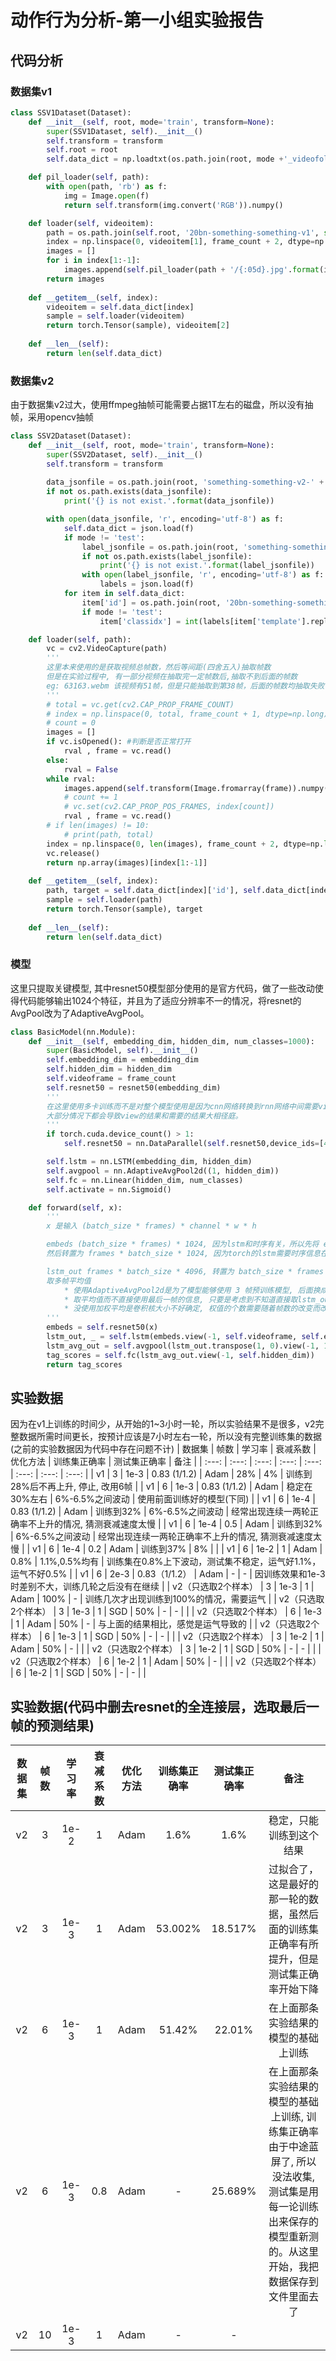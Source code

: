 # 动作行为分析-第一小组实验报告
## 代码分析
### 数据集v1
```python
class SSV1Dataset(Dataset):
    def __init__(self, root, mode='train', transform=None):
        super(SSV1Dataset, self).__init__()
        self.transform = transform
        self.root = root
        self.data_dict = np.loadtxt(os.path.join(root, mode +'_videofolder.txt'), dtype=np.long)

    def pil_loader(self, path):
        with open(path, 'rb') as f:
            img = Image.open(f)
            return self.transform(img.convert('RGB')).numpy()

    def loader(self, videoitem):
        path = os.path.join(self.root, '20bn-something-something-v1', str(videoitem[0]))
        index = np.linspace(0, videoitem[1], frame_count + 2, dtype=np.long)
        images = []
        for i in index[1:-1]:
            images.append(self.pil_loader(path + '/{:05d}.jpg'.format(i + 1)))
        return images
    
    def __getitem__(self, index):
        videoitem = self.data_dict[index]
        sample = self.loader(videoitem)
        return torch.Tensor(sample), videoitem[2]
    
    def __len__(self):
        return len(self.data_dict)
```
### 数据集v2
由于数据集v2过大，使用ffmpeg抽帧可能需要占据1T左右的磁盘，所以没有抽帧，采用opencv抽帧
```python
class SSV2Dataset(Dataset):
    def __init__(self, root, mode='train', transform=None):
        super(SSV2Dataset, self).__init__()
        self.transform = transform
        
        data_jsonfile = os.path.join(root, 'something-something-v2-' + mode +'.json')
        if not os.path.exists(data_jsonfile):
            print('{} is not exist.'.format(data_jsonfile))

        with open(data_jsonfile, 'r', encoding='utf-8') as f:
            self.data_dict = json.load(f)
            if mode != 'test':
                label_jsonfile = os.path.join(root, 'something-something-v2-labels.json')
                if not os.path.exists(label_jsonfile):
                    print('{} is not exist.'.format(label_jsonfile))
                with open(label_jsonfile, 'r', encoding='utf-8') as f:
                    labels = json.load(f)
            for item in self.data_dict:
                item['id'] = os.path.join(root, '20bn-something-something-v2', item['id'] + '.webm')
                if mode != 'test':
                    item['classidx'] = int(labels[item['template'].replace('[', '').replace(']', '')])

    def loader(self, path):
        vc = cv2.VideoCapture(path)
        '''
        这里本来使用的是获取视频总帧数，然后等间距(四舍五入)抽取帧数
        但是在实验过程中, 有一部分视频在抽取完一定帧数后,抽取不到后面的帧数
        eg: 63163.webm 该视频有51帧，但是只能抽取到第38帧，后面的帧数均抽取失败
        '''
        # total = vc.get(cv2.CAP_PROP_FRAME_COUNT)
        # index = np.linspace(0, total, frame_count + 1, dtype=np.long)
        # count = 0
        images = []
        if vc.isOpened(): #判断是否正常打开
            rval , frame = vc.read()
        else:
            rval = False
        while rval:
            images.append(self.transform(Image.fromarray(frame)).numpy())
            # count += 1
            # vc.set(cv2.CAP_PROP_POS_FRAMES, index[count])
            rval , frame = vc.read()
        # if len(images) != 10:
            # print(path, total)
        index = np.linspace(0, len(images), frame_count + 2, dtype=np.long)
        vc.release()
        return np.array(images)[index[1:-1]]
    
    def __getitem__(self, index):
        path, target = self.data_dict[index]['id'], self.data_dict[index]['classidx']
        sample = self.loader(path)
        return torch.Tensor(sample), target
    
    def __len__(self):
        return len(self.data_dict)
```
### 模型
这里只提取关键模型, 其中resnet50模型部分使用的是官方代码，做了一些改动使得代码能够输出1024个特征，并且为了适应分辨率不一的情况，将resnet的AvgPool改为了AdaptiveAvgPool。

```python
class BasicModel(nn.Module):
    def __init__(self, embedding_dim, hidden_dim, num_classes=1000):
        super(BasicModel, self).__init__()
        self.embedding_dim = embedding_dim
        self.hidden_dim = hidden_dim
        self.videoframe = frame_count
        self.resnet50 = resnet50(embedding_dim)
        '''
        在这里使用多卡训练而不是对整个模型使用是因为cnn网络转换到rnn网络中间需要view和transpose操作,
        大部分情况下都会导致view的结果和需要的结果大相径庭。
        '''
        if torch.cuda.device_count() > 1:
            self.resnet50 = nn.DataParallel(self.resnet50,device_ids=[4,5,6,7])

        self.lstm = nn.LSTM(embedding_dim, hidden_dim)
        self.avgpool = nn.AdaptiveAvgPool2d((1, hidden_dim))
        self.fc = nn.Linear(hidden_dim, num_classes)
        self.activate = nn.Sigmoid()

    def forward(self, x):
        '''
        x 是输入 (batch_size * frames) * channel * w * h

        embeds (batch_size * frames) * 1024, 因为lstm和时序有关，所以先将 embeds 化为 batch_size * frames * 1024
        然后转置为 frames * batch_size * 1024, 因为torch的lstm需要时序信息在第一维度

        lstm_out frames * batch_size * 4096, 转置为 batch_size * frames * 4096
        取多帧平均值
            * 使用AdaptiveAvgPool2d是为了模型能够使用 3 帧预训练模型, 后面换成 6 帧不需要从头开始训练
            * 取平均值而不直接使用最后一帧的信息, 只要是考虑到不知道直接取lstm_out = lstm_out[-1]会不会导致反馈调节失败
            * 没使用加权平均是卷积核大小不好确定, 权值的个数需要随着帧数的改变而改变
        '''
        embeds = self.resnet50(x)
        lstm_out, _ = self.lstm(embeds.view(-1, self.videoframe, self.embedding_dim).transpose(1, 0))
        lstm_avg_out = self.avgpool(lstm_out.transpose(1, 0).view(-1, 1, self.videoframe, self.hidden_dim))
        tag_scores = self.fc(lstm_avg_out.view(-1, self.hidden_dim))
        return tag_scores
```
## 实验数据
因为在v1上训练的时间少，从开始的1~3小时一轮，所以实验结果不是很多，v2完整数据所需时间更长，按预计应该是7小时左右一轮，所以没有完整训练集的数据(之前的实验数据因为代码中存在问题不计)
| 数据集 | 帧数 | 学习率 | 衰减系数 | 优化方法 | 训练集正确率 | 测试集正确率 | 备注 |
| :---: | :---: | :---: | :---: | :---: | :---: | :---: | :---: |
| v1 | 3 | 1e-3 | 0.83 (1/1.2) | Adam | 28% | 4% | 训练到28%后不再上升, 停止, 改用6帧 |
| v1 | 6 | 1e-3 | 0.83 (1/1.2) | Adam | 稳定在30%左右 | 6%-6.5%之间波动 | 使用前面训练好的模型(下同) |
| v1 | 6 | 1e-4 | 0.83 (1/1.2) | Adam | 训练到32% | 6%-6.5%之间波动 | 经常出现连续一两轮正确率不上升的情况, 猜测衰减速度太慢 |
| v1 | 6 | 1e-4 | 0.5 | Adam | 训练到32% | 6%-6.5%之间波动 | 经常出现连续一两轮正确率不上升的情况, 猜测衰减速度太慢 |
| v1 | 6 | 1e-4 | 0.2 | Adam | 训练到37% | 8% | |
| v1 | 6 | 1e-2 | 1 | Adam | 0.8% | 1.1%,0.5%均有 | 训练集在0.8%上下波动，测试集不稳定，运气好1.1%，运气不好0.5% |
| v1 | 6 | 2e-3 | 0.83（1/1.2） | Adam | - | - | 因训练效果和1e-3时差别不大，训练几轮之后没有在继续 |
| v2（只选取2个样本） | 3 | 1e-3 | 1 | Adam | 100% | - | 训练几次才出现训练到100%的情况，需要运气 |
| v2（只选取2个样本） | 3 | 1e-3 | 1 | SGD | 50% | - | - | |
| v2（只选取2个样本） | 6 | 1e-3 | 1 | Adam | 50% | - | 与上面的结果相比，感觉是运气导致的 |
| v2（只选取2个样本） | 6 | 1e-3 | 1 | SGD | 50% | - | - | |
| v2（只选取2个样本） | 3 | 1e-2 | 1 | Adam | 50% | - | |
| v2（只选取2个样本） | 3 | 1e-2 | 1 | SGD | 50% | - | - | |
| v2（只选取2个样本） | 6 | 1e-2 | 1 | Adam | 50% | - | |
| v2（只选取2个样本） | 6 | 1e-2 | 1 | SGD | 50% | - | - | |

## 实验数据(代码中删去resnet的全连接层，选取最后一帧的预测结果)
| 数据集 | 帧数 | 学习率 | 衰减系数 | 优化方法 | 训练集正确率 | 测试集正确率 | 备注 |
| :---: | :---: | :---: | :---: | :---: | :---: | :---: | :---: |
| v2 | 3 | 1e-2 | 1 | Adam | 1.6% | 1.6% | 稳定，只能训练到这个结果 |
| v2 | 3 | 1e-3 | 1 | Adam | 53.002% | 18.517% | 过拟合了，这是最好的那一轮的数据，虽然后面的训练集正确率有所提升，但是测试集正确率开始下降 |
| v2 | 6 | 1e-3 | 1 | Adam | 51.42% | 22.01% | 在上面那条实验结果的模型的基础上训练 |
| v2 | 6 | 1e-3 | 0.8 | Adam | - | 25.689% | 在上面那条实验结果的模型的基础上训练, 训练集正确率由于中途蓝屏了, 所以没法收集, 测试集是用每一论训练出来保存的模型重新测的。从这里开始，我把数据保存到文件里面去了 |
| v2 | 10 | 1e-3 | 1 | Adam | - | - |  |